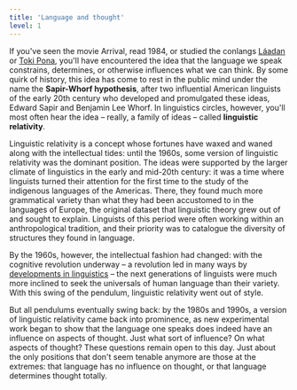 ```yaml
---
title: 'Language and thought'
level: 1
---
```


If you've seen the movie Arrival, read 1984, or studied the conlangs [Láadan](https://laadanlanguage.com/) or [Toki Pona](https://tokipona.org/), you'll have encountered the idea that the language we speak constrains, determines, or otherwise influences what we can think. By some quirk of history, this idea has come to rest in the public mind under the name the **Sapir-Whorf hypothesis**, after two influential American linguists of the early 20th century who developed and promulgated these ideas, Edward Sapir and Benjamin Lee Whorf. In linguistics circles, however, you'll most often hear the idea – really, a family of ideas – called **linguistic relativity**.

Linguistic relativity is a concept whose fortunes have waxed and waned along with the intellectual tides: until the 1960s, some version of linguistic relativity was the dominant position. The ideas were supported by the larger climate of linguistics in the early and mid-20th century: it was a time where linguists turned their attention for the first time to the study of the indigenous languages of the Americas. There, they found much more grammatical variety than what they had been accustomed to in the languages of Europe, the original dataset that linguistic theory grew out of and sought to explain. Linguists of this period were often working within an anthropological tradition, and their priority was to catalogue the diversity of structures they found in language.

By the 1960s, however, the intellectual fashion had changed: with the cognitive revolution underway – a revolution led in many ways by [developments in linguistics](https://chomsky.info/1967____/) – the next generations of linguists were much more inclined to seek the universals of human language than their variety. With this swing of the pendulum, linguistic relativity went out of style.

But all pendulums eventually swing back: by the 1980s and 1990s, a version of linguistic relativity came back into prominence, as new experimental work began to show that the language one speaks does indeed have an influence on aspects of thought. Just what sort of influence? On what aspects of thought? These questions remain open to this day. Just about the only positions that don't seem tenable anymore are those at the extremes: that language has no influence on thought, or that language determines thought totally.
